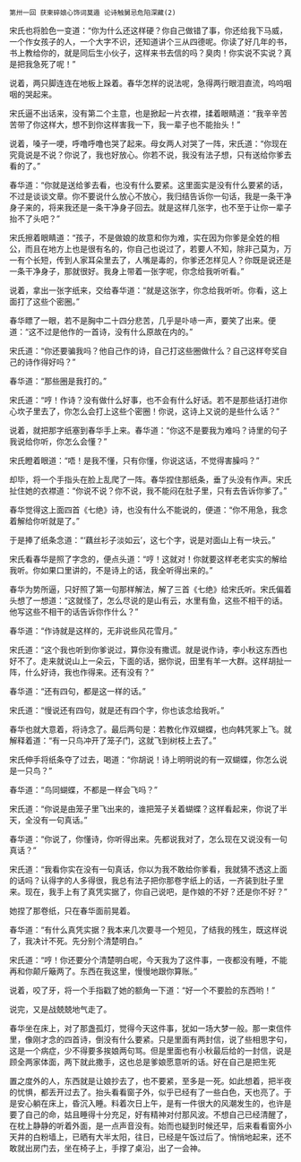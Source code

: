     第卅一回 获柬碎娘心饰词莫遁 论诗触舅忌危陷深藏(2) 

   宋氏也将脸色一变道：“你为什么还这样硬？你自己做错了事，你还给我下马威，一个作女孩子的人，一个大字不识，还知道讲个三从四德呢。你读了好几年的书，书上教给你的，就是同后生小伙子，这样来书去信的吗？臭肉！你实说不实说？真是把我急死了呢！”

   说着，两只脚连连在地板上跺着。春华怎样的说法呢，急得两行眼泪直流，呜呜咽咽的哭起来。

   宋氏逼不出话来，没有第二个主意，也是掀起一片衣襟，揉着眼睛道：“我辛辛苦苦带了你这样大，想不到你这样害我一下，我一辈子也不能抬头！”

   说着，嗓子一哽，呼噜呼噜也哭了起来。母女两人对哭了一阵，宋氏道：“你现在究竟说是不说？你说了，我也好放心。你若不说，我没有法子想，只有送给你爹去看的了。”

   春华道：“你就是送给爹去看，也没有什么要紧。这里面实是没有什么要紧的话，不过是谈谈文章。你不要说什么放心不放心，我归结告诉你一句话，我是一条干净身子来的，将来我还是一条干净身子回去。就是这样几张字，也不至于让你一辈子抬不了头吧？”

   宋氏擦着眼睛道：“孩子，不是做娘的故意和你为难，实在因为你爹是全姓的相公，而且在地方上也是很有名的，你自己也说过了，若要人不知，除非己莫为，万一有个长短，传到人家耳朵里去了，人嘴是毒的，你爹还怎样见人？你既是说还是一条干净身子，那就很好。我身上带着一张字呢，你念给我听听看。”

   说着，拿出一张字纸来，交给春华道：“就是这张字，你念给我听听。你看，这上面打了这些个密圈。”

   春华瞟了一眼，若不是胸中二十四分悲苦，几乎是卟哧一声，要笑了出来。便道：“这不过是他作的一首诗，没有什么原故在内的。”

   宋氏道：“你还要骗我吗？他自己作的诗，自己打这些圈做什么？自己这样夸奖自己的诗作得好吗？”

   春华道：“那些圈是我打的。”

   宋氏道：“哼！作诗？没有做什么好事，也不会有什么好话。若不是那些话打进你心坎子里去了，你怎么会打上这些个密圈！你说，这诗上又说的是些什么话？”

   说着，就把那字纸塞到春华手上来。春华道：“你这不是要我为难吗？诗里的句子我说给你听，你怎么会懂？”

   宋氏瞪着眼道：“唔！是我不懂，只有你懂，你说这话，不觉得害臊吗？”

   却毕，将一个手指头在脸上乱爬了一阵。春华捏住那纸条，垂了头没有作声。宋氏扯住她的衣襟道：“你说不说？你不说，我不能闷在肚子里，只有去告诉你爹了。”

   春华觉得这上面四首《七绝》诗，也没有什么不能说的，便道：“你不用急，我念着解给你听就是了。”

   于是捧了纸条念道：“‘藕丝衫子淡如云’，这七个字，说是对面山上有一块云。”

   宋氏看春华是照了字念的，便点头道：“哼！这就对！你就要这样老老实实的解给我听。你如果口里讲的，不是诗上的话，我全听得出来的。”

   春华为势所逼，只好照了第一句那样解法，解了三首《七绝》给宋氏听。宋氏偏着头想了一想道：“这就怪了，怎么尽说的是山有云，水里有鱼，这些不相干的话。他写这些不相干的话告诉你作什么？”

   春华道：“作诗就是这样的，无非说些风花雪月。”

   宋氏道：“这个我也听到你爹说过，算你没有撒谎。就是说作诗，李小秋这东西也好不了。走来就说山上一朵云，下面的话，据你说，田里有羊一大群。这样胡扯一阵，什么好诗，我也作得来。还有没有？”

   春华道：“还有四句，都是这一样的话。”

   宋氏道：“慢说还有四句，就是还有四个字，你也该念给我听。”

   春华也就大意着，将诗念了。最后两句是：若教化作双蝴蝶，也向韩凭冢上飞。就解释着道：“有一只鸟冲开了笼子门，这就飞到树枝上去了。”

   宋氏伸手将纸条夺了过去，喝道：“你胡说！诗上明明说的有一双蝴蝶，你怎么说是一只鸟？”

   春华道：“鸟同蝴蝶，不都是一样会飞吗？”

   宋氏道：“你说是由笼子里飞出来的，谁把笼子关着蝴蝶？这样看起来，你说了半天，全没有一句真话。”

   春华道：“你说了，你懂诗，你听得出来。先都说我对了，怎么现在又说没有一句真话？”

   宋氏道：“我看你实在没有一句真话，你以为我不敢给你爹看，我就猜不透这上面的话吗？认得字的人多得很，我总有法子把你那卷字纸上的话，一齐装到肚子里来。现在，我手上有了真凭实据了，你自己说吧，是作娘的不好？还是你不好？”

   她捏了那卷纸，只在春华面前晃着。

   春华道：“有什么真凭实据？我本来几次要寻一个短见，了结我的残生，既这样说了，我决计不死。先分别个清楚明白。”

   宋氏道：“哼！你还要分个清楚明白呢，今天我为了这件事，一夜都没有睡，不能再和你颠斤簸两了。东西在我这里，慢慢地跟你算账。”

   说着，咬了牙，将一个手指戳了她的额角一下道：“好一个不要脸的东西哟！”

   说完，又是战兢兢地气走了。

   春华坐在床上，对了那盏孤灯，觉得今天这件事，犹如一场大梦一般。那一束信件里，像刚才念的四首诗，倒没有什么要紧。只是里面有两封信，说了些相思字句，这是一个病症，少不得要多挨娘两句骂。但是里面也有小秋最后给的一封信，说是顾全两家体面，两下就此撒手，这也总是爹娘愿意听的话。好在自己是把生死

   置之度外的人，东西就是让娘抄去了，也不要紧，至多是一死。如此想着，把半夜的忧惧，都丢开过去了。抬头看看窗子外，似乎已经有了一些白色，天也亮了。于是安心躺在床上，昏沉入睡。料着次日上午，是有一件很大的风潮发生的，也许是要了自己的命，姑且睡得十分充足，好有精神对付那风波。不想自己已经清醒了，在枕上静静的听着外面，是一点声音没有。始而也疑到时候还早，后来看看窗外小天井的白粉墙上，已晒有大半太阳，往日，已经是午饭过后了。悄悄地起来，还不敢就出房门去，坐在椅子上，手撑了桌沿，出了一会神。

